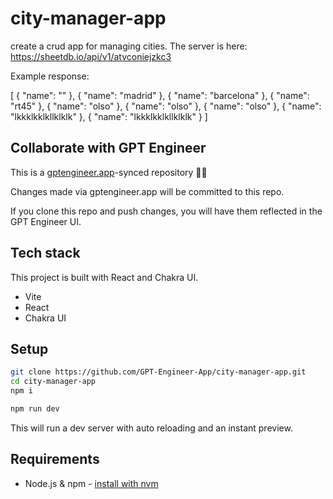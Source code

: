 # city-manager-app

create a crud app for managing cities. The server is here: https://sheetdb.io/api/v1/atvconiejzkc3

Example response: 

[
{
"name": ""
},
{
"name": "madrid"
},
{
"name": "barcelona"
},
{
"name": "rt45"
},
{
"name": "olso"
},
{
"name": "olso"
},
{
"name": "olso"
},
{
"name": "lkkklkklkllklklk"
},
{
"name": "lkkklkklkllklklk"
}
]


## Collaborate with GPT Engineer

This is a [gptengineer.app](https://gptengineer.app)-synced repository 🌟🤖

Changes made via gptengineer.app will be committed to this repo.

If you clone this repo and push changes, you will have them reflected in the GPT Engineer UI.

## Tech stack

This project is built with React and Chakra UI.

- Vite
- React
- Chakra UI

## Setup

```sh
git clone https://github.com/GPT-Engineer-App/city-manager-app.git
cd city-manager-app
npm i
```

```sh
npm run dev
```

This will run a dev server with auto reloading and an instant preview.

## Requirements

- Node.js & npm - [install with nvm](https://github.com/nvm-sh/nvm#installing-and-updating)
